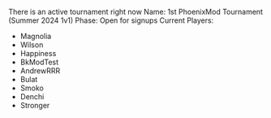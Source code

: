 
There is an active tournament right now
Name: 1st PhoenixMod Tournament (Summer 2024 1v1)
Phase: Open for signups
Current Players:
- Magnolia
- Wilson
- Happiness
- BkModTest
- AndrewRRR
- Bulat
- Smoko
- Denchi
- Stronger
